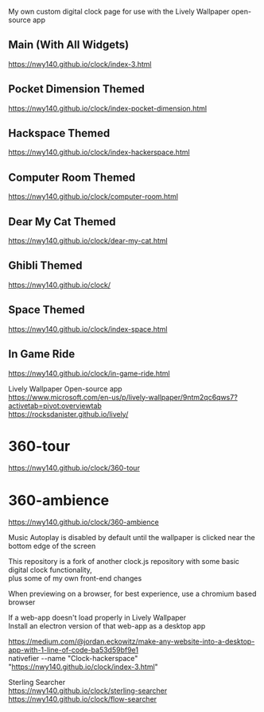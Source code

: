 My own custom digital clock page for use with the Lively Wallpaper open-source app  
## Main (With All Widgets)
https://nwy140.github.io/clock/index-3.html  

## Pocket Dimension Themed
https://nwy140.github.io/clock/index-pocket-dimension.html  

## Hackspace Themed
https://nwy140.github.io/clock/index-hackerspace.html  

## Computer Room Themed
https://nwy140.github.io/clock/computer-room.html

## Dear My Cat Themed
https://nwy140.github.io/clock/dear-my-cat.html

## Ghibli Themed
https://nwy140.github.io/clock/  

## Space Themed
https://nwy140.github.io/clock/index-space.html    

## In Game Ride
https://nwy140.github.io/clock/in-game-ride.html  

Lively Wallpaper Open-source app  
https://www.microsoft.com/en-us/p/lively-wallpaper/9ntm2qc6qws7?activetab=pivot:overviewtab    
https://rocksdanister.github.io/lively/    

# 360-tour  
https://nwy140.github.io/clock/360-tour  

# 360-ambience  
https://nwy140.github.io/clock/360-ambience  

Music Autoplay is disabled by default until the wallpaper is clicked near the bottom edge of the screen    

This repository is a fork of another clock.js repository with some basic digital clock functionality,    
plus some of my own front-end changes    

When previewing on a browser,
for best experience, use a chromium based browser

If a web-app doesn't load properly in Lively Wallpaper  
Install an electron version of that web-app as a desktop app  

https://medium.com/@jordan.eckowitz/make-any-website-into-a-desktop-app-with-1-line-of-code-ba53d59bf9e1  
nativefier --name "Clock-hackerspace" "https://nwy140.github.io/clock/index-3.html"  
    

Sterling Searcher  
https://nwy140.github.io/clock/sterling-searcher   
https://nwy140.github.io/clock/flow-searcher  



    
